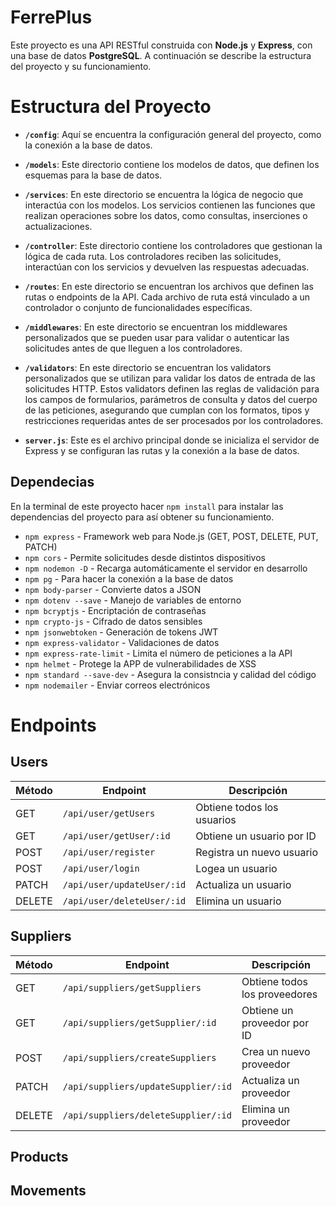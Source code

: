 # FerrePlus

Este proyecto es una API RESTful construida con **Node.js** y **Express**, con una base de datos **PostgreSQL**. A continuación se describe la estructura del proyecto y su funcionamiento.

# Estructura del Proyecto

- **`/config`**: Aquí se encuentra la configuración general del proyecto, como la conexión a la base de datos.

- **`/models`**: Este directorio contiene los modelos de datos, que definen los esquemas para la base de datos.

- **`/services`**: En este directorio se encuentra la lógica de negocio que interactúa con los modelos. Los servicios contienen las funciones que realizan operaciones sobre los datos, como consultas, inserciones o actualizaciones.

- **`/controller`**: Este directorio contiene los controladores que gestionan la lógica de cada ruta. Los controladores reciben las solicitudes, interactúan con los servicios y devuelven las respuestas adecuadas.

- **`/routes`**: En este directorio se encuentran los archivos que definen las rutas o endpoints de la API. Cada archivo de ruta está vinculado a un controlador o conjunto de funcionalidades específicas.

- **`/middlewares`**: En este directorio se encuentran los middlewares personalizados que se pueden usar para validar o autenticar las solicitudes antes de que lleguen a los controladores.

- **`/validators`**: En este directorio se encuentran los validators personalizados que se utilizan para validar los datos de entrada de las solicitudes HTTP. Estos validators definen las reglas de validación para los campos de formularios, parámetros de consulta y datos del cuerpo de las peticiones, asegurando que cumplan con los formatos, tipos y restricciones requeridas antes de ser procesados por los controladores.

- **`server.js`**: Este es el archivo principal donde se inicializa el servidor de Express y se configuran las rutas y la conexión a la base de datos.

## Dependecias

En la terminal de este proyecto hacer `npm install` para instalar las dependencias del proyecto para así obtener su funcionamiento.

- `npm express` - Framework web para Node.js (GET, POST, DELETE, PUT, PATCH)
- `npm cors` - Permite solicitudes desde distintos dispositivos
- `npm nodemon -D` - Recarga automáticamente el servidor en desarrollo
- `npm pg` - Para hacer la conexión a la base de datos
- `npm body-parser` - Convierte datos a JSON
- `npm dotenv --save` - Manejo de variables de entorno
- `npm bcryptjs` - Encriptación de contraseñas
- `npm crypto-js` - Cifrado de datos sensibles
- `npm jsonwebtoken` - Generación de tokens JWT
- `npm express-validator` - Validaciones de datos
- `npm express-rate-limit` - Limita el número de peticiones a la API
- `npm helmet` - Protege la APP de vulnerabilidades de XSS
- `npm standard --save-dev` - Asegura la consistncia y calidad del código
- `npm nodemailer` - Enviar correos electrónicos

# Endpoints

## Users

| Método | Endpoint                   | Descripción                |
| ------ | -------------------------- | -------------------------- |
| GET    | `/api/user/getUsers`       | Obtiene todos los usuarios |
| GET    | `/api/user/getUser/:id`    | Obtiene un usuario por ID  |
| POST   | `/api/user/register`       | Registra un nuevo usuario  |
| POST   | `/api/user/login`          | Logea un usuario           |
| PATCH  | `/api/user/updateUser/:id` | Actualiza un usuario       |
| DELETE | `/api/user/deleteUser/:id` | Elimina un usuario         |

## Suppliers

| Método | Endpoint                            | Descripción                   |
| ------ | ----------------------------------- | ----------------------------- |
| GET    | `/api/suppliers/getSuppliers`       | Obtiene todos los proveedores |
| GET    | `/api/suppliers/getSupplier/:id`    | Obtiene un proveedor por ID   |
| POST   | `/api/suppliers/createSuppliers`    | Crea un nuevo proveedor       |
| PATCH  | `/api/suppliers/updateSupplier/:id` | Actualiza un proveedor        |
| DELETE | `/api/suppliers/deleteSupplier/:id` | Elimina un proveedor          |

## Products

## Movements
